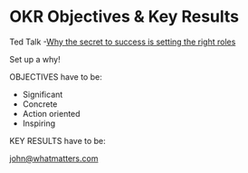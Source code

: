 # OKR Objectives & Key Results

Ted Talk -[Why the secret to success is setting the right roles](https://www.youtube.com/watch?v=L4N1q4RNi9I)

Set up a why!

OBJECTIVES have to be:

* Significant
* Concrete
* Action oriented
* Inspiring

KEY RESULTS have to be:



john@whatmatters.com